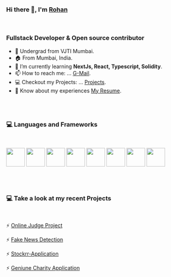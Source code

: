 ### Hi there 👋, I'm [Rohan](https://github.com/rohansawai)
<br>
<h3 align="left"> Fullstack Developer & Open source contributor</h3>

- 🏫 Undergrad from VJTI Mumbai.
- 🏠 From Mumbai, India.
- 🌱 I’m currently learning **NextJs, React, Typescript, Solidity**.
- 📫 How to reach me: ... [G-Mail](sawairohan90@gmail.com).
- 💻 Checkout my Projects: ... [Projects](https://github.com/rohansawai?tab=repositories).
- 📄 Know about my experiences [My Resume](https://drive.google.com/drive/folders/1KDGH70df0rBgXLpcC7HiADUbyC76uWF0?usp=sharing).

<br>
<br>

### 💻 Languages and Frameworks 

<br>

<img src="https://user-images.githubusercontent.com/62415467/127603676-e31fb4c8-4591-4eda-9663-03c7629ae89a.png" width="50" height="50">  <img src="https://user-images.githubusercontent.com/62415467/127603690-ea5f8179-3c01-4608-80a2-01b95408380b.png" width="50" height="50">  <img src="https://user-images.githubusercontent.com/62415467/127603704-c82704a8-387b-4761-92a0-fe1ef6386e72.png" width="50" height="50">  <img src="https://user-images.githubusercontent.com/62415467/127603715-384e6ea6-31e2-4cb6-94d6-d7daa314d136.png" width="50" height="50">  <img src="https://user-images.githubusercontent.com/62415467/127603748-1569396b-e53d-46b4-93a3-da9935640c9e.png" width="50" height="50">  <img src="https://user-images.githubusercontent.com/62415467/127603731-3bb001e8-772e-4ed5-a0e0-0f86820a2ed2.png" width="50" height="50">  <img src="https://user-images.githubusercontent.com/62415467/127603739-7a85de02-1d05-473c-8424-fcd9795fbd5b.png" width="50" height="50">  <img src="https://encrypted-tbn0.gstatic.com/images?q=tbn:ANd9GcSWY-bMtlA_zuPpCxsBsOV2wMHGJq102p7Xxw&usqp=CAU" width="50" height="50">

<br>
<br>

### 💻 Take a look at my recent Projects

<br>

 ⚡ [Online Judge Project](https://github.com/rohansawai/Online_Judge_Project)

 ⚡ [Fake News Detection](https://github.com/rohansawai/FakeNewsDetection)
 
 ⚡ [Stockrr-Application](https://github.com/rohansawai/Stockrr-App)
 
 ⚡ [Geniune Charity Application]()



